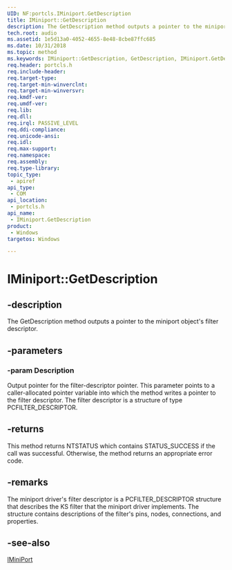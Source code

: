 ```yaml
---
UID: NF:portcls.IMiniport.GetDescription
title: IMiniport::GetDescription
description: The GetDescription method outputs a pointer to the miniport object's filter descriptor.
tech.root: audio
ms.assetid: 1e5d13a0-4052-4655-8e48-8cbe87ffc685
ms.date: 10/31/2018 
ms.topic: method
ms.keywords: IMiniport::GetDescription, GetDescription, IMiniport.GetDescription, IMiniport::GetDescription, IMiniport.GetDescription
req.header: portcls.h
req.include-header:
req.target-type:
req.target-min-winverclnt:
req.target-min-winversvr:
req.kmdf-ver:
req.umdf-ver:
req.lib:
req.dll:
req.irql: PASSIVE_LEVEL
req.ddi-compliance:
req.unicode-ansi:
req.idl:
req.max-support:
req.namespace:
req.assembly:
req.type-library: 
topic_type: 
 - apiref
api_type: 
 - COM
api_location: 
 - portcls.h
api_name: 
 - IMiniport.GetDescription
product: 
 - Windows
targetos: Windows

---
```


# IMiniport::GetDescription


## -description

The GetDescription method outputs a pointer to the miniport object's filter descriptor.


## -parameters

### -param Description

Output pointer for the filter-descriptor pointer. This parameter points to a caller-allocated pointer variable into which the method writes a pointer to the filter descriptor. The filter descriptor is a structure of type PCFILTER_DESCRIPTOR.


## -returns
This method returns NTSTATUS which contains STATUS_SUCCESS if the call was successful. Otherwise, the method returns an appropriate error code.

## -remarks

The miniport driver's filter descriptor is a PCFILTER_DESCRIPTOR structure that describes the KS filter that the miniport driver implements. The structure contains descriptions of the filter's pins, nodes, connections, and properties.

## -see-also

[IMiniPort](nn-portcls-iminiport.md)
